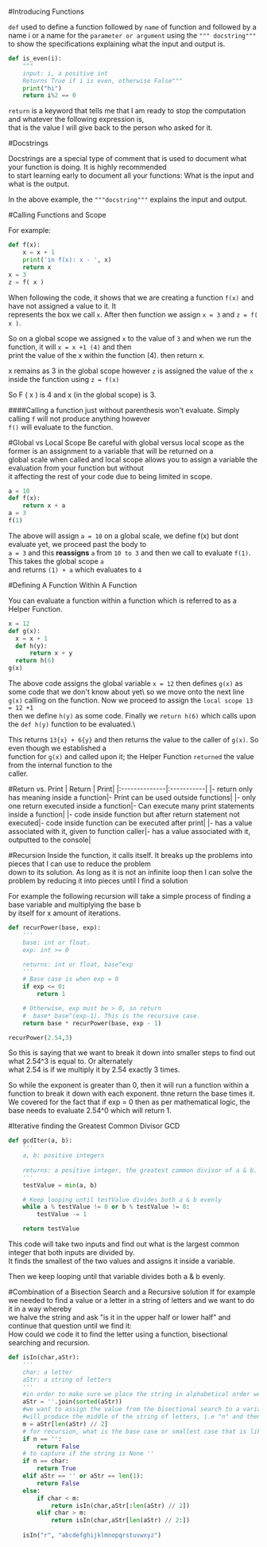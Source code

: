 #Introducing Functions


`def` used to define a function
followed by `name` of function
and followed by a name i or a name for the `parameter or argument`
using the `""" docstring"""` to show the specifications explaining what the input and output is.
```python
def is_even(i):
    """
    input: i, a positive int
    Returns True if i is even, otherwise False"""
    print("hi")
    return i%2 == 0
```
`return` is a keyword that tells me that I am ready to stop the computation and whatever the following expression is,\
that is the value I will give back to the person who asked for it.


#Docstrings


Docstrings are a special type of comment that is used to document what your function is doing. It is highly recommended\
to start learning early to document all your functions: What is the input and what is the output.

In the above example, the `"""docstring"""` explains the input and output.


#Calling Functions and Scope


For example:
```python
def f(x):
    x = x + 1
    print('in f(x): x - ', x)
    return x
x = 3
z = f( x )
```
When following the code, it shows that we are creating a function `f(x)` and have not assigned a value to it. It \
represents the box we call `x`. After then function we assign `x = 3` and `z = f( x )`.

So on a global scope we assigned `x` to the value of `3` and when we run the function, it will `x = x +1 (4)` and then\
print the value of the x within the function (4). then return x.

x remains as 3 in the global scope however `z` is assigned the value of the `x` inside the function using `z = f(x)`

So F ( x ) is 4 and x (in the global scope) is 3.


####Calling a function just without parenthesis won't evaluate. 
Simply calling `f` will not produce anything however\
`f()` will evaluate to the function.


#Global vs Local Scope
Be careful with global versus local scope as the former is an assignment to a variable that will be returned on a\
global scale when called and local scope allows you to assign a variable the evaluation from your function but without\
it affecting the rest of your code due to being limited in scope.
```python
a = 10
def f(x):
    return x + a
a = 3
f(1)
```
The above will assign `a = 10` on a global scale, we define f(x) but dont evaluate yet, we proceed past the body to\
`a = 3` and this **reassigns** `a` from `10 to 3` and then we call to evaluate `f(1)`. This takes the global scope `a`\
and returns `(1) + a` which evaluates to `4`


#Defining A Function Within A Function

You can evaluate a function within a function which is referred to as a Helper Function.
```python
x = 12
def g(x):
  x = x + 1
  def h(y):
      return x + y
  return h(6)
g(x)
```

The above code assigns the global variable `x = 12` then defines `g(x)` as some code that we don't know about yet\ 
so we move onto the next line `g(x)` calling on the function. Now we proceed to assign the `local scope 13 = 12 +1`\
then we define `h(y)` as some code. Finally we `return h(6)` which calls upon the `def h(y)` function to be evaluated.\

This returns `13{x} + 6{y}` and then returns the value to the caller of `g(x)`. So even though we established a \
function for `g(x)` and called upon it; the Helper Function `returned` the value from the internal function to the\
caller.

#Return vs. Print
| Return        | Print|
|:--------------|:-----------|
|- return only has meaning inside a function|- Print can be used outside functions|
|- only one return executed inside a function|- Can execute many print statements inside a function|
|- code inside function but after return statement not executed|- code inside function can be executed after print|
|- has a value associated with it, given to function caller|- has a value associated with it, outputted to the console|

#Recursion
Inside the function, it calls itself. It breaks up the problems into pieces that I can use to reduce the problem\
down to its solution.
As long as it is not an infinite loop then I can solve the problem by reducing it into pieces until I find a solution

For example the following recursion will take a simple process of finding a base variable and multiplying the base b\
by itself for x amount of iterations.
```python
def recurPower(base, exp):
    '''
    base: int or float.
    exp: int >= 0

    returns: int or float, base^exp
    '''
    # Base case is when exp = 0
    if exp <= 0:
        return 1

    # Otherwise, exp must be > 0, so return 
    #  base* base^(exp-1). This is the recursive case.
    return base * recurPower(base, exp - 1)

recurPower(2.54,3)
```
So this is saying that we want to break it down into smaller steps to find out what 2.54^3 is equal to. Or alternately\
what 2.54 is if we multiply it by 2.54 exactly 3 times.

So while the exponent is greater than 0, then it will run a function within a function to break it down with each
exponent. thne return the base times it. We covered for the fact that if exp = 0 then as per mathematical logic, the\
base needs to evaluate 2.54^0 which will return 1.

#Iterative finding the Greatest Common Divisor GCD
```python
def gcdIter(a, b):
    '''
    a, b: positive integers
    
    returns: a positive integer, the greatest common divisor of a & b.
    '''
    testValue = min(a, b)

    # Keep looping until testValue divides both a & b evenly
    while a % testValue != 0 or b % testValue != 0:
        testValue -= 1

    return testValue
```

This code will take two inputs and find out what is the largest common integer that both inputs are divided by.\
It finds the smallest of the two values and assigns it inside a variable.

Then we keep looping until that variable divides both a & b evenly.

#Combination of a Bisection Search and a Recursive solution
If for example we needed to find a value or a letter in a string of letters and we want to do it in a way whereby\
we halve the string and ask "is it in the upper half or lower half" and continue that question until we find it:\
How could we code it to find the letter using a function, bisectional searching and recursion.

```python
def isIn(char,aStr):
    '''
    char: a letter
    aStr: a string of letters
    '''
    #in order to make sure we place the string in alphabetical order we can use the following:
    aStr = ''.join(sorted(aStr))
    #we want to assign the value from the bisectional search to a variable so we can test cases. i.e the below
    #will produce the middle of the string of letters, i.e "n" and then ask if n == char or else do code
    m = aStr[len(aStr) // 2]
    # for recursion, what is the base case or smallest case that is likely to happen
    if n == '':
        return False
    # to capture if the string is None ''
    if n == char:
        return True
    elif aStr == '' or aStr == len(1):
        return False
    else:
        if char < m:
            return isIn(char,aStr[:len(aStr) // 2])
        elif char > m:
            return isIn(char,aStr[len(aStr) // 2:])
    
    isIn("r", "abcdefghijklmnopqrstuvwxyz")
```